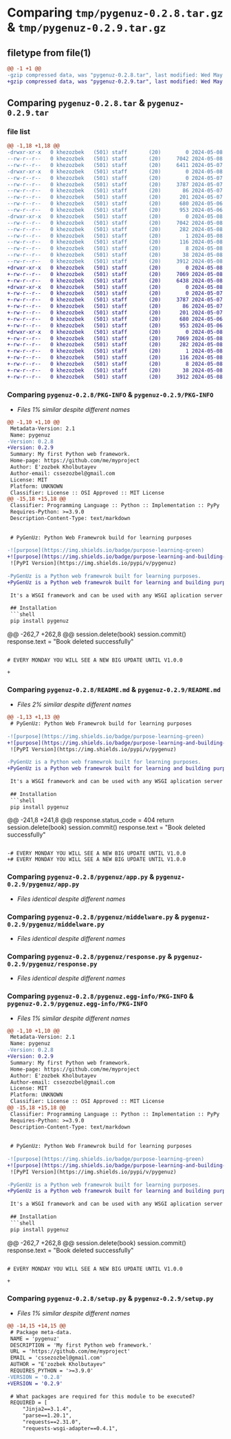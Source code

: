 # Comparing `tmp/pygenuz-0.2.8.tar.gz` & `tmp/pygenuz-0.2.9.tar.gz`

## filetype from file(1)

```diff
@@ -1 +1 @@
-gzip compressed data, was "pygenuz-0.2.8.tar", last modified: Wed May  8 10:58:08 2024, max compression
+gzip compressed data, was "pygenuz-0.2.9.tar", last modified: Wed May  8 11:01:52 2024, max compression
```

## Comparing `pygenuz-0.2.8.tar` & `pygenuz-0.2.9.tar`

### file list

```diff
@@ -1,18 +1,18 @@
-drwxr-xr-x   0 khezozbek   (501) staff       (20)        0 2024-05-08 10:58:08.827525 pygenuz-0.2.8/
--rw-r--r--   0 khezozbek   (501) staff       (20)     7042 2024-05-08 10:58:08.827398 pygenuz-0.2.8/PKG-INFO
--rw-r--r--   0 khezozbek   (501) staff       (20)     6411 2024-05-07 17:58:23.000000 pygenuz-0.2.8/README.md
-drwxr-xr-x   0 khezozbek   (501) staff       (20)        0 2024-05-08 10:58:08.826289 pygenuz-0.2.8/pygenuz/
--rw-r--r--   0 khezozbek   (501) staff       (20)        0 2024-05-07 07:34:41.000000 pygenuz-0.2.8/pygenuz/__init__.py
--rw-r--r--   0 khezozbek   (501) staff       (20)     3787 2024-05-07 15:58:04.000000 pygenuz-0.2.8/pygenuz/app.py
--rw-r--r--   0 khezozbek   (501) staff       (20)       86 2024-05-07 16:18:44.000000 pygenuz-0.2.8/pygenuz/configs.py
--rw-r--r--   0 khezozbek   (501) staff       (20)      201 2024-05-07 16:08:54.000000 pygenuz-0.2.8/pygenuz/db.py
--rw-r--r--   0 khezozbek   (501) staff       (20)      680 2024-05-06 07:56:45.000000 pygenuz-0.2.8/pygenuz/middelware.py
--rw-r--r--   0 khezozbek   (501) staff       (20)      953 2024-05-06 09:07:08.000000 pygenuz-0.2.8/pygenuz/response.py
-drwxr-xr-x   0 khezozbek   (501) staff       (20)        0 2024-05-08 10:58:08.827160 pygenuz-0.2.8/pygenuz.egg-info/
--rw-r--r--   0 khezozbek   (501) staff       (20)     7042 2024-05-08 10:58:08.000000 pygenuz-0.2.8/pygenuz.egg-info/PKG-INFO
--rw-r--r--   0 khezozbek   (501) staff       (20)      282 2024-05-08 10:58:08.000000 pygenuz-0.2.8/pygenuz.egg-info/SOURCES.txt
--rw-r--r--   0 khezozbek   (501) staff       (20)        1 2024-05-08 10:58:08.000000 pygenuz-0.2.8/pygenuz.egg-info/dependency_links.txt
--rw-r--r--   0 khezozbek   (501) staff       (20)      116 2024-05-08 10:58:08.000000 pygenuz-0.2.8/pygenuz.egg-info/requires.txt
--rw-r--r--   0 khezozbek   (501) staff       (20)        8 2024-05-08 10:58:08.000000 pygenuz-0.2.8/pygenuz.egg-info/top_level.txt
--rw-r--r--   0 khezozbek   (501) staff       (20)       38 2024-05-08 10:58:08.827577 pygenuz-0.2.8/setup.cfg
--rw-r--r--   0 khezozbek   (501) staff       (20)     3912 2024-05-08 10:57:32.000000 pygenuz-0.2.8/setup.py
+drwxr-xr-x   0 khezozbek   (501) staff       (20)        0 2024-05-08 11:01:52.267016 pygenuz-0.2.9/
+-rw-r--r--   0 khezozbek   (501) staff       (20)     7069 2024-05-08 11:01:52.266852 pygenuz-0.2.9/PKG-INFO
+-rw-r--r--   0 khezozbek   (501) staff       (20)     6438 2024-05-08 11:00:23.000000 pygenuz-0.2.9/README.md
+drwxr-xr-x   0 khezozbek   (501) staff       (20)        0 2024-05-08 11:01:52.265672 pygenuz-0.2.9/pygenuz/
+-rw-r--r--   0 khezozbek   (501) staff       (20)        0 2024-05-07 07:34:41.000000 pygenuz-0.2.9/pygenuz/__init__.py
+-rw-r--r--   0 khezozbek   (501) staff       (20)     3787 2024-05-07 15:58:04.000000 pygenuz-0.2.9/pygenuz/app.py
+-rw-r--r--   0 khezozbek   (501) staff       (20)       86 2024-05-07 16:18:44.000000 pygenuz-0.2.9/pygenuz/configs.py
+-rw-r--r--   0 khezozbek   (501) staff       (20)      201 2024-05-07 16:08:54.000000 pygenuz-0.2.9/pygenuz/db.py
+-rw-r--r--   0 khezozbek   (501) staff       (20)      680 2024-05-06 07:56:45.000000 pygenuz-0.2.9/pygenuz/middelware.py
+-rw-r--r--   0 khezozbek   (501) staff       (20)      953 2024-05-06 09:07:08.000000 pygenuz-0.2.9/pygenuz/response.py
+drwxr-xr-x   0 khezozbek   (501) staff       (20)        0 2024-05-08 11:01:52.266595 pygenuz-0.2.9/pygenuz.egg-info/
+-rw-r--r--   0 khezozbek   (501) staff       (20)     7069 2024-05-08 11:01:52.000000 pygenuz-0.2.9/pygenuz.egg-info/PKG-INFO
+-rw-r--r--   0 khezozbek   (501) staff       (20)      282 2024-05-08 11:01:52.000000 pygenuz-0.2.9/pygenuz.egg-info/SOURCES.txt
+-rw-r--r--   0 khezozbek   (501) staff       (20)        1 2024-05-08 11:01:52.000000 pygenuz-0.2.9/pygenuz.egg-info/dependency_links.txt
+-rw-r--r--   0 khezozbek   (501) staff       (20)      116 2024-05-08 11:01:52.000000 pygenuz-0.2.9/pygenuz.egg-info/requires.txt
+-rw-r--r--   0 khezozbek   (501) staff       (20)        8 2024-05-08 11:01:52.000000 pygenuz-0.2.9/pygenuz.egg-info/top_level.txt
+-rw-r--r--   0 khezozbek   (501) staff       (20)       38 2024-05-08 11:01:52.267074 pygenuz-0.2.9/setup.cfg
+-rw-r--r--   0 khezozbek   (501) staff       (20)     3912 2024-05-08 11:01:47.000000 pygenuz-0.2.9/setup.py
```

### Comparing `pygenuz-0.2.8/PKG-INFO` & `pygenuz-0.2.9/PKG-INFO`

 * *Files 1% similar despite different names*

```diff
@@ -1,10 +1,10 @@
 Metadata-Version: 2.1
 Name: pygenuz
-Version: 0.2.8
+Version: 0.2.9
 Summary: My first Python web framework.
 Home-page: https://github.com/me/myproject
 Author: E'zozbek Kholbutayev
 Author-email: cssezozbel@gmail.com
 License: MIT
 Platform: UNKNOWN
 Classifier: License :: OSI Approved :: MIT License
@@ -15,18 +15,18 @@
 Classifier: Programming Language :: Python :: Implementation :: PyPy
 Requires-Python: >=3.9.0
 Description-Content-Type: text/markdown
 
 
 # PyGenUz: Python Web Framewrok build for learning purposes
 
-![purpose](https://img.shields.io/badge/purpose-learning-green)
+![purpose](https://img.shields.io/badge/purpose-learning-and-building-green)
 ![PyPI Version](https://img.shields.io/pypi/v/pygenuz)
 
-PyGenUz is a Python web framewrok built for learning purposes.
+PyGenUz is a Python web framewrok built for learning and building purposes.
 
 It's a WSGI framework and can be used with any WSGI aplication server such as Gunicorn.
 
 ## Installation
 ```shell
 pip install pygenuz
 ```
@@ -262,7 +262,8 @@
     session.delete(book)
     session.commit()
     response.text = "Book deleted successfully"
 ```
 
 # EVERY MONDAY YOU WILL SEE A NEW BIG UPDATE UNTIL V1.0.0 
 
+
```

### Comparing `pygenuz-0.2.8/README.md` & `pygenuz-0.2.9/README.md`

 * *Files 2% similar despite different names*

```diff
@@ -1,13 +1,13 @@
 # PyGenUz: Python Web Framewrok build for learning purposes
 
-![purpose](https://img.shields.io/badge/purpose-learning-green)
+![purpose](https://img.shields.io/badge/purpose-learning-and-building-green)
 ![PyPI Version](https://img.shields.io/pypi/v/pygenuz)
 
-PyGenUz is a Python web framewrok built for learning purposes.
+PyGenUz is a Python web framewrok built for learning and building purposes.
 
 It's a WSGI framework and can be used with any WSGI aplication server such as Gunicorn.
 
 ## Installation
 ```shell
 pip install pygenuz
 ```
@@ -241,8 +241,8 @@
         response.status_code = 404
         return
     session.delete(book)
     session.commit()
     response.text = "Book deleted successfully"
 ```
 
-# EVERY MONDAY YOU WILL SEE A NEW BIG UPDATE UNTIL V1.0.0 
+# EVERY MONDAY YOU WILL SEE A NEW BIG UPDATE UNTIL V1.0.0
```

### Comparing `pygenuz-0.2.8/pygenuz/app.py` & `pygenuz-0.2.9/pygenuz/app.py`

 * *Files identical despite different names*

### Comparing `pygenuz-0.2.8/pygenuz/middelware.py` & `pygenuz-0.2.9/pygenuz/middelware.py`

 * *Files identical despite different names*

### Comparing `pygenuz-0.2.8/pygenuz/response.py` & `pygenuz-0.2.9/pygenuz/response.py`

 * *Files identical despite different names*

### Comparing `pygenuz-0.2.8/pygenuz.egg-info/PKG-INFO` & `pygenuz-0.2.9/pygenuz.egg-info/PKG-INFO`

 * *Files 1% similar despite different names*

```diff
@@ -1,10 +1,10 @@
 Metadata-Version: 2.1
 Name: pygenuz
-Version: 0.2.8
+Version: 0.2.9
 Summary: My first Python web framework.
 Home-page: https://github.com/me/myproject
 Author: E'zozbek Kholbutayev
 Author-email: cssezozbel@gmail.com
 License: MIT
 Platform: UNKNOWN
 Classifier: License :: OSI Approved :: MIT License
@@ -15,18 +15,18 @@
 Classifier: Programming Language :: Python :: Implementation :: PyPy
 Requires-Python: >=3.9.0
 Description-Content-Type: text/markdown
 
 
 # PyGenUz: Python Web Framewrok build for learning purposes
 
-![purpose](https://img.shields.io/badge/purpose-learning-green)
+![purpose](https://img.shields.io/badge/purpose-learning-and-building-green)
 ![PyPI Version](https://img.shields.io/pypi/v/pygenuz)
 
-PyGenUz is a Python web framewrok built for learning purposes.
+PyGenUz is a Python web framewrok built for learning and building purposes.
 
 It's a WSGI framework and can be used with any WSGI aplication server such as Gunicorn.
 
 ## Installation
 ```shell
 pip install pygenuz
 ```
@@ -262,7 +262,8 @@
     session.delete(book)
     session.commit()
     response.text = "Book deleted successfully"
 ```
 
 # EVERY MONDAY YOU WILL SEE A NEW BIG UPDATE UNTIL V1.0.0 
 
+
```

### Comparing `pygenuz-0.2.8/setup.py` & `pygenuz-0.2.9/setup.py`

 * *Files 1% similar despite different names*

```diff
@@ -14,15 +14,15 @@
 # Package meta-data.
 NAME = 'pygenuz'
 DESCRIPTION = 'My first Python web framework.'
 URL = 'https://github.com/me/myproject'
 EMAIL = 'cssezozbel@gmail.com'
 AUTHOR = "E'zozbek Kholbutayev"
 REQUIRES_PYTHON = '>=3.9.0'
-VERSION = '0.2.8'
+VERSION = '0.2.9'
 
 # What packages are required for this module to be executed?
 REQUIRED = [
     "Jinja2==3.1.4",
     "parse==1.20.1",
     "requests==2.31.0",
     "requests-wsgi-adapter==0.4.1",
```

